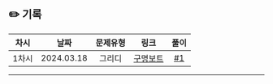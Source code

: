 ## ✏️ 기록   

| 차시 |    날짜    | 문제유형 | 링크 | 풀이 |
|:----:|:---------:|:----:|:-----:|:----:|
| 1차시 | 2024.03.18 |  그리디  | [구명보트](https://school.programmers.co.kr/learn/courses/30/lessons/42885)  | [#1](https://github.com/AlgoLeadMe/AlgoLeadMe-9/pull/4) |
---
